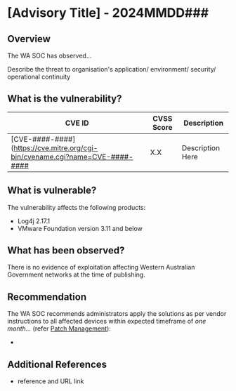 # \[Advisory Title\] - 2024MMDD##\#

## Overview

The WA SOC has observed…

Describe the threat to organisation's application/ environment/ security/ operational continuity

## What is the vulnerability?

| CVE ID                                                                         | CVSS Score | Description      |
| ------------------------------------------------------------------------------ | ---------- | ---------------- |
| \[CVE-####-####\](https://cve.mitre.org/cgi-bin/cvename.cgi?name=CVE-####-#### | X.X        | Description Here |

## What is vulnerable?

The vulnerability affects the following products:

- Log4j 2.17.1
- VMware Foundation version 3.11 and below

## What has been observed?

There is no evidence of exploitation affecting Western Australian Government networks at the time of publishing.

## Recommendation

The WA SOC recommends administrators apply the solutions as per vendor instructions to all affected devices within expected timeframe of *one month...* (refer [Patch Management](../guidelines/patch-management.md)):

- <Vendor URL>

## Additional References

- reference and URL link
